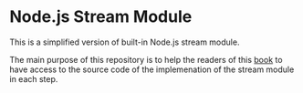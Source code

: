 # Node.js Stream Module

This is a simplified version of built-in Node.js stream module.

The main purpose of this repository is to help the readers of this [book](https://github.com/Babak-Gholamzadeh/understanding-nodejs-stream-module "Understanding Node.js stream module by implementing it from scratch") to have access to the source code of the implemenation of the stream module in each step.
